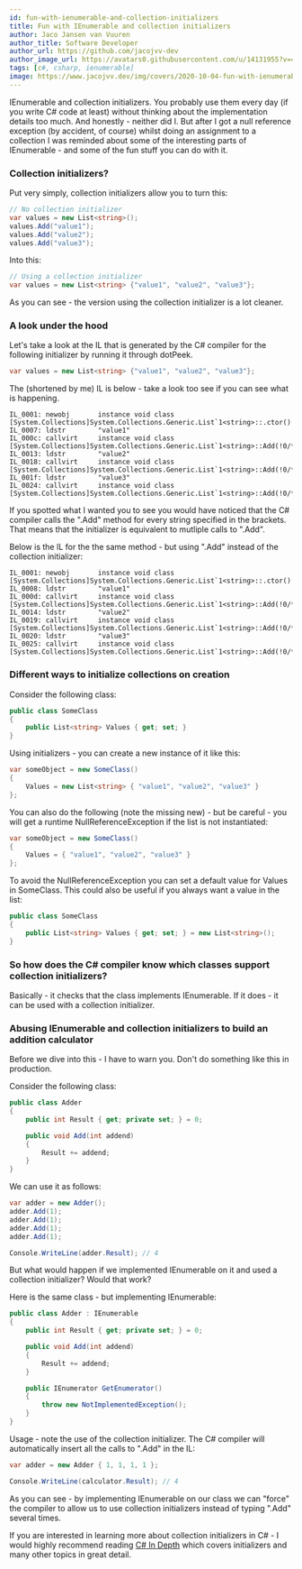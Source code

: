 ```yaml
---
id: fun-with-ienumerable-and-collection-initializers
title: Fun with IEnumerable and collection initializers
author: Jaco Jansen van Vuuren
author_title: Software Developer
author_url: https://github.com/jacojvv-dev
author_image_url: https://avatars0.githubusercontent.com/u/14131955?v=4
tags: [c#, csharp, ienumerable]
image: https://www.jacojvv.dev/img/covers/2020-10-04-fun-with-ienumerable-and-collection-initializers.png
---
```


IEnumerable and collection initializers. You probably use them every day (if you write C# code at least) without thinking about the implementation details too much. And honestly - neither did I. But after I got a null reference exception (by accident, of course) whilst doing an assignment to a collection I was reminded about some of the interesting parts of IEnumerable - and some of the fun stuff you can do with it.

<!--truncate-->

### Collection initializers?

Put very simply, collection initializers allow you to turn this:

```csharp
// No collection initializer
var values = new List<string>();
values.Add("value1");
values.Add("value2");
values.Add("value3");
```

Into this:

```csharp
// Using a collection initializer
var values = new List<string> {"value1", "value2", "value3"};
```

As you can see - the version using the collection initializer is a lot cleaner.

### A look under the hood

Let's take a look at the IL that is generated by the C# compiler for the following initializer by running it through dotPeek.

```cs
var values = new List<string> {"value1", "value2", "value3"};
```

The (shortened by me) IL is below - take a look too see if you can see what is happening.

```
IL_0001: newobj       instance void class [System.Collections]System.Collections.Generic.List`1<string>::.ctor()
IL_0007: ldstr        "value1"
IL_000c: callvirt     instance void class [System.Collections]System.Collections.Generic.List`1<string>::Add(!0/*string*/)
IL_0013: ldstr        "value2"
IL_0018: callvirt     instance void class [System.Collections]System.Collections.Generic.List`1<string>::Add(!0/*string*/)
IL_001f: ldstr        "value3"
IL_0024: callvirt     instance void class [System.Collections]System.Collections.Generic.List`1<string>::Add(!0/*string*/)
```

If you spotted what I wanted you to see you would have noticed that the C# compiler calls the ".Add" method for every string specified in the brackets. That means that the initializer is equivalent to mutliple calls to ".Add".

Below is the IL for the the same method - but using ".Add" instead of the collection initializer:

```
IL_0001: newobj       instance void class [System.Collections]System.Collections.Generic.List`1<string>::.ctor()
IL_0008: ldstr        "value1"
IL_000d: callvirt     instance void class [System.Collections]System.Collections.Generic.List`1<string>::Add(!0/*string*/)
IL_0014: ldstr        "value2"
IL_0019: callvirt     instance void class [System.Collections]System.Collections.Generic.List`1<string>::Add(!0/*string*/)
IL_0020: ldstr        "value3"
IL_0025: callvirt     instance void class [System.Collections]System.Collections.Generic.List`1<string>::Add(!0/*string*/)
```

### Different ways to initialize collections on creation

Consider the following class:

```cs
public class SomeClass
{
    public List<string> Values { get; set; }
}
```

Using initializers - you can create a new instance of it like this:

```cs
var someObject = new SomeClass()
{
    Values = new List<string> { "value1", "value2", "value3" }
};
```

You can also do the following (note the missing new) - but be careful - you will get a runtime NullReferenceException if the list is not instantiated:

```cs
var someObject = new SomeClass()
{
    Values = { "value1", "value2", "value3" }
};
```

To avoid the NullReferenceException you can set a default value for Values in SomeClass. This could also be useful if you always want a value in the list:

```cs
public class SomeClass
{
    public List<string> Values { get; set; } = new List<string>();
}
```

### So how does the C# compiler know which classes support collection initializers?

Basically - it checks that the class implements IEnumerable. If it does - it can be used with a collection initializer.

### Abusing IEnumerable and collection initializers to build an addition calculator

Before we dive into this - I have to warn you. Don't do something like this in production.

Consider the following class:

```cs
public class Adder
{
    public int Result { get; private set; } = 0;

    public void Add(int addend)
    {
        Result += addend;
    }
}
```

We can use it as follows:

```cs
var adder = new Adder();
adder.Add(1);
adder.Add(1);
adder.Add(1);
adder.Add(1);

Console.WriteLine(adder.Result); // 4
```

But what would happen if we implemented IEnumerable on it and used a collection initializer? Would that work?

Here is the same class - but implementing IEnumerable:

```cs
public class Adder : IEnumerable
{
    public int Result { get; private set; } = 0;

    public void Add(int addend)
    {
        Result += addend;
    }

    public IEnumerator GetEnumerator()
    {
        throw new NotImplementedException();
    }
}
```

Usage - note the use of the collection initializer. The C# compiler will automatically insert all the calls to ".Add" in the IL:

```cs
var adder = new Adder { 1, 1, 1, 1 };

Console.WriteLine(calculator.Result); // 4
```

As you can see - by implementing IEnumerable on our class we can "force" the compiler to allow us to use collection initializers instead of typing ".Add" several times.

If you are interested in learning more about collection initializers in C# - I would highly recommend reading [C# In Depth](https://csharpindepth.com/) which covers initializers and many other topics in great detail.
